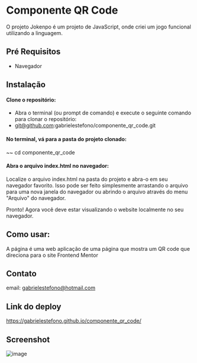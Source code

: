 # Componente QR Code

O projeto Jokenpo é um projeto de JavaScript, onde criei um jogo funcional utilizando a linguagem.

## Pré Requisitos
* Navegador

## Instalação

#### Clone o repositório:
* Abra o terminal (ou prompt de comando) e execute o seguinte comando para clonar o repositório:
* git@github.com:gabrielestefono/componente_qr_code.git
#### No terminal, vá para a pasta do projeto clonado:
~~ cd componente_qr_code
#### Abra o arquivo index.html no navegador:
Localize o arquivo index.html na pasta do projeto e abra-o em seu navegador favorito. Isso pode ser feito simplesmente arrastando o arquivo para uma nova janela do navegador ou abrindo o arquivo através do menu "Arquivo" do navegador.

Pronto! Agora você deve estar visualizando o website localmente no seu navegador.

## Como usar:

A página é uma web aplicação de uma página que mostra um QR code que direciona para o site Frontend Mentor

## Contato

email: gabrielestefono@hotmail.com

## Link do deploy
https://gabrielestefono.github.io/componente_qr_code/

## Screenshot
![image](https://user-images.githubusercontent.com/104292192/233544076-7ceeeffe-f84d-4399-a855-5446b24ecd75.png)

